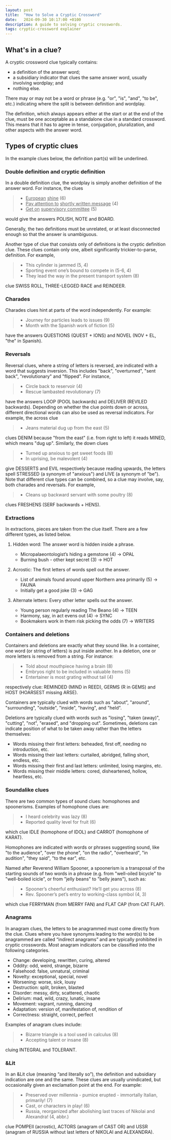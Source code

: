 ```yaml
---
layout: post
title:  "How to Solve a Cryptic Crossword"
date:   2024-09-30 10:17:00 +0100
description: A guide to solving cryptic crosswords.
tags: cryptic-crossword explainer
---
```


## What's in a clue?

A cryptic crossword clue typically contains:

- a definition of the answer word;
- a subsidiary indicator that clues the same answer word, usually involving wordplay; and
- nothing else.

There may or may not be a word or phrase (e.g. "or", "is", "and", "to be", etc.) indicating where the split is between definition and wordplay.

The definition, which always appears either at the start or at the end of the clue, must be one acceptable as a standalone clue in a standard crossword. This means that it has to agree in tense, conjugation, pluralization, and other aspects with the answer word.


## Types of cryptic clues

In the example clues below, the definition part(s) will be underlined.


### Double definition and cryptic definition

In a double definition clue, the wordplay is simply another definition of the answer word. For instance, the clues

> - <u>European</u> <u>shine</u> (6)
> - <u>Pay attention to</u> <u>shortly written message</u> (4)
> - <u>Get on</u> <u>supervisory committee</u> (5)

would give the answers POLISH, NOTE and BOARD.

Generally, the two definitions must be unrelated, or at least disconnected enough so that the answer is unambiguous.

Another type of clue that consists only of definitions is the cryptic definition clue. These clues contain only one, albeit significantly trickier-to-parse, definition. For example,

> - This cylinder is jammed (5, 4)
> - Sporting event one’s bound to compete in (5-6, 4)
> - They lead the way in the present transport system (8)

clue SWISS ROLL, THREE-LEGGED RACE and REINDEER.


### Charades

Charades clues hint at parts of the word independently. For example:

> - Journey for particles leads to issues (9)
> - Month with the Spanish work of fiction (5)

have the answers QUESTIONS (QUEST + IONS) and NOVEL (NOV + EL, "the" in Spanish).


### Reversals

Reversal clues, where a string of letters is reversed, are indicated with a word that suggests inversion. This includes "back", "overturned", "sent back", "revolutionary" and "flipped". For instance,

> - Circle back to reservoir (4)
> - Rescue lambasted revolutionary (7)

have the answers LOOP (POOL backwards) and DELIVER (REVILED backwards).
Depending on whether the clue points down or across, different directional words can also be used as reversal indicators. For example, the across clue

> - Jeans material dug up from the east (5)

clues DENIM because "from the east" (i.e. from right to left) it reads MINED, which means "dug up". Similarly,
the down clues

> - Turned up anxious to get sweet foods (8)
> - In uprising, be malevolent (4)

give DESSERTS and EVIL respectively because reading upwards, the letters spell STRESSED (a synonym of "anxious") and LIVE (a synonym of "be").
Note that different clue types can be combined, so a clue may involve, say, both charades and reversals. For example,

> - Cleans up backward servant with some poultry (8)

clues FRESHENS (SERF backwards + HENS).



### Extractions

In extractions, pieces are taken from the clue itself. There are a few different types, as listed below.

1. Hidden word: The answer word is hidden inside a phrase.
      - Micropalaeontologist’s hiding a gemstone (4) → OPAL
      - Burning bush - other kept secret (3) → HOT

1. Acrostic: The first letters of words spell out the answer.
      - List of animals found around upper Northern area primarily (5) → FAUNA
      - Initially get a good joke (3) → GAG

1. Alternate letters: Every other letter spells out the answer.
      - Young person regularly reading The Beano (4) → TEEN
      - Harmony, say, in act evens out (4) → SYNC
      - Bookmakers work in them risk picking the odds (7) → WRITERS


### Containers and deletions

Containers and deletions are exactly what they sound like. In a container, one word (or string of letters) is put inside another. In a deletion, one or more letters is removed from a string. For instance:

> - Told about mouthpiece having a brain (8)
> - Embryos right to be included in valuable items (5)
> - Entertainer is most grating without tail (4)

respectively clue: REMINDED (MIND in REED), GERMS (R in GEMS) and HOST (HOARSEST missing ARSE).

Containers are typically clued with words such as "about", "around", "surrounding", "outside", "inside", "having", and "held".

Deletions are typically clued with words such as "losing", "taken (away)", "cutting", "not", "erased", and "dropping out". Sometimes, deletions can indicate position of what to be taken away rather than the letters themselves:

- Words missing their first letters: beheaded, first off, needing no introduction, etc.
- Words missing their last letters: curtailed, abridged, falling short, endless, etc.
- Words missing their first and last letters: unlimited, losing margins, etc.
- Words missing their middle letters: cored, disheartened, hollow, heartless, etc.


### Soundalike clues

There are two common types of sound clues: homophones and spoonerisms. Examples of homophone clues are:

> - I heard celebrity was lazy (8)
> - Reported quality level for fruit (6)

which clue IDLE (homophone of IDOL) and CARROT (homophone of KARAT).

Homophones are indicated with words or phrases suggesting sound, like "to the audience", "over the phone", "on the radio", "overheard", "in audition", "they said", "to the ear", etc.

Named after Reverend William Spooner, a spoonerism is a transposal of the starting sounds of two words in a phrase (e.g. from "well-oiled bicycle" to "well-boiled icicle", or from "jelly beans" to "belly jeans"), such as:

> - Spooner’s cheerful enthusiast? He’ll get you across (8)
> - Rev. Spooner’s pet’s entry to working-class symbol (4, 3)

which clue FERRYMAN (from MERRY FAN) and FLAT CAP (from CAT FLAP).


### Anagrams

In anagram clues, the letters to be anagrammed must come directly from the clue. Clues where you have synonyms leading to the word(s) to be anagrammed are called “indirect anagrams” and are typically prohibited in cryptic crosswords. Most anagram indicators can be classified into the following categories.

- Change: developing, rewritten, curing, altered
- Oddity: odd, weird, strange, bizarre
- Falsehood: false, unnatural, criminal
- Novelty: exceptional, special, novel
- Worsening: worse, sick, lousy
- Destruction: split, broken, blasted
- Disorder: messy, dirty, scattered, chaotic
- Delirium: mad, wild, crazy, lunatic, insane
- Movement: vagrant, running, dancing
- Adaptation: version of, manifestation of, rendition of
- Correctness: straight, correct, perfect

Examples of anagram clues include:

> - Bizarre triangle is a tool used in calculus (8)
> - Accepting talent or insane (8)

cluing INTEGRAL and TOLERANT.



### &Lit
In an &Lit clue (meaning “and literally so”), the definition and subsidiary indication are one and the same. These clues are usually unindicated, but occasionally given an exclamation point at the end. For example:

> - Preserved over millennia - pumice erupted - immortally Italian, primarily! (7)
> - Cast, or characters in play! (6)
> - Russia, reorganized after abolishing last traces of Nikolai and Alexandra! (4, abbr.)

clue POMPEII (acrostic), ACTORS (anagram of CAST OR) and USSR (anagram of RUSSIA without last letters of NIKOLAI and ALEXANDRA).